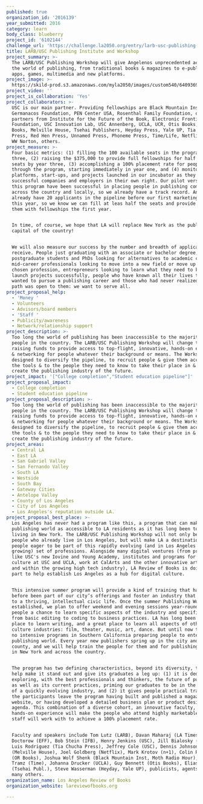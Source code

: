 ```yaml
---
published: true
organization_id: '2016139'
year_submitted: 2016
category: learn
body_class: blueberry
project_id: '6102144'
challenge_url: 'https://challenge.la2050.org/entry/larb-usc-publishing-institute-and-workshop'
title: LARB/USC Publishing Institute and Workshop
project_summary: >-
  The LARB/USC Publishing Workshop will give Angelenos unprecedented access to
  the world of publishing, from traditional books & magazines to e-publications,
  apps, games, multimedia and new platforms.
project_image: >-
  https://skild-prod.s3.amazonaws.com/myla2050/images/custom540/6409369455741-team91.jpg
project_video: ''
project_is_collaboration: 'Yes'
project_collaborators: >-
  USC is our main partner. Providing fellowships are Black Mountain Institute,
  Germanacos Foundation, PEN Center USA, Rosenthal Family Foundation, other
  partners from Institute for the Future of the Book, Electronic Frontier
  Foundation, USC Innovation Lab, USC Annenberg, UCLA, UCR, Otis Books, OR
  Books, Melville House, Tsehai Publishers, Heyday Press, Yale UP, Tia Chucha
  Press, Red Hen Press, Unnamed Press, Phoneme Press, Time/Life, Netflix, n+1,
  WW Norton, others.
project_measure: >-
  Four basic metrics: (1) filling the 100 available seats in the program by year
  three, (2) raising the $375,000 to provide full fellowships for half those
  seats by year three, (3) accomplishing a 100% placement rate for people who go
  through the program, starting immediately in year one, and (4) monitoring the
  platforms, start-ups, and projects launched in our incubator as they become
  successful companies and employers in their own right. Our pilot versions of
  this program have been successful in placing people in publishing companies
  across the country and locally, so we already have a track record. And we
  already have 20 applicants in the pipeline before our first marketing push
  this year, so we know we can fill at leas half the seats and provide half of
  them with fellowships the first year.


  In time, of course, we hope that LA will replace New York as the publishing
  capital of the country!


  We will also measure our success by the number and breadth of applications we
  receive. People just graduating with an associate or bachelor degree,
  postgraduate students and PhDs looking for alternatives to academic careers,
  mid-career professionals looking to move into a new field or move up in their
  chosen profession, entrepreneurs looking to learn what they need to know to
  launch projects successfully, people who have known all their lives they
  wanted to pursue a publishing career and those who had never realized this
  path was open to them: we want to serve all.
project_proposal_help:
  - 'Money '
  - Volunteers
  - Advisors/board members
  - 'Staff '
  - Publicity/awareness
  - Network/relationship support
project_description: >-
  Too long the world of publishing has been inaccessible to the majority of
  people in the country. The LARB/USC Publishing Workshop will change that by
  raising funds to provide access to top-flight, innovative, hands-on experience
  & networking for people whatever their background or means. The Workshop is
  designed to diversify the pipeline, to recruit people & give them access to
  the tools & to the people they need to know to take their place in & help
  create the publishing industry of the future.
project_impact: '["College completion","Student education pipeline"]'
project_proposal_impact:
  - College completion
  - Student education pipeline
project_proposal_description: >-
  Too long the world of publishing has been inaccessible to the majority of
  people in the country. The LARB/USC Publishing Workshop will change that by
  raising funds to provide access to top-flight, innovative, hands-on experience
  & networking for people whatever their background or means. The Workshop is
  designed to diversify the pipeline, to recruit people & give them access to
  the tools & to the people they need to know to take their place in & help
  create the publishing industry of the future.
project_areas:
  - Central LA
  - East LA
  - San Gabriel Valley
  - San Fernando Valley
  - South LA
  - Westside
  - South Bay
  - Gateway Cities
  - Antelope Valley
  - County of Los Angeles
  - City of Los Angeles
  - Los Angeles's reputation outside LA.
project_proposal_best_place: >-
  Los Angeles has never had a program like this, a program that can make the
  publishing world as accessible to LA residents as it has long been to people
  living in New York. The LARB/USC Publishing Workshop will not only benefit
  people who already live in Los Angeles, but will make LA a destination for
  people eager to be part of this rapidly evolving (and in Los Angeles rapidly
  growing) set of professions. Alongside many digital ventures (from programs
  like USC's new Iovine and Young Academy, institutes and programs for digital
  culture at USC and UCLA, work at CalArts and the other innovative art schools,
  and within the growing high tech industry), LA Review of Books is doing its
  part to help establish Los Angeles as a hub for digital culture. 


  This intensive summer program will provide a kind of training that has never
  before been part of our city’s offerings and foster an industry that is vital
  to a thriving, intellectual civic life. Once the summer Publishing Workshop is
  established, we plan to offer weekend and evening sessions year-round to give
  people a chance to learn specific aspects of the industry and specific skills,
  from basic editing to coding to business practices. LA has long been a great
  place to learn writing, and a great place to learn all aspects of other
  culture industries: film, theater, music, art, dance. But until now there were
  no intensive programs in Southern California preparing people to enter the
  publishing world. Every year new publishers spring up in the city and the
  county, and we will help train the people for them and for publishing outlets
  in New York and across the country. 


  The program has two defining characteristics, beyond its diversity, that will
  help make it stand out and give its graduates a leg up: (1) it is dedicated to
  exploring, with the best professionals and thinkers, the future of publishing,
  as well as its current practices, priming our graduates to be in the forefront
  of a quickly evolving industry, and (2) it gives people practical training in;
  the participants leave the program having built and published a magazine or
  website, or having developed a detailed business plan or product design
  agenda. This combination of a diverse cohort, an innovative faculty, and
  hands-on experience will make the people who attend highly marketable, and our
  staff will work with to achieve a 100% placement rate.


  Faculty and speakers include Tom Lutz (LARB), Davan Maharaj (LA Times), Cory
  Doctorow (EFF), Bob Stein (IFB), Henry Jenkins (USC), Jill Bialosky (Norton),
  Luis Rodriguez (Tia Chucha Press), Jeffrey Cole (USC), Dennis Johnson
  (Melville House), Joel Goldberg (Netflix), Mark Krotov (n+1), Colin Robinson
  (OR Books), Joshua Wolf Shenk (Black Mountain Inst, Moth Radio Hour), Mia
  Tramz (Time), Johanna Drucker (UCLA), Guy Bennett (Otis Books), Elias Wondimu
  (Tsehai Publ.), Steve Wasserman (Heyday, Yale UP), publicists, agents, & and
  many others.
organization_name: Los Angeles Review of Books
organization_website: lareviewofbooks.org

---
```

